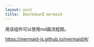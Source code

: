 ```yaml
---
layout: post
title: 【markdown】mermaid
---
```


用该组件可以使用md画流程图。

https://mermaid-js.github.io/mermaid/#/